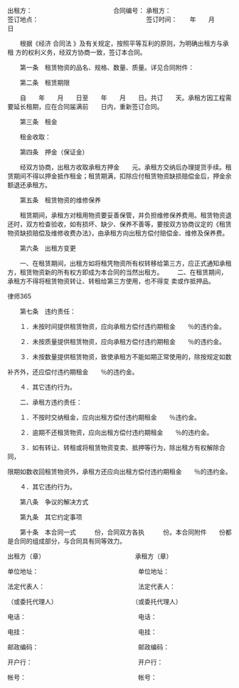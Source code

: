 
 出租方：　　　　　　　　　　　　　合同编号：
 承租方：　　　　　　　　　　　　　签订地点：
 　　　　　　　　　　　　　　　　　签订时间：　　年　　月　　日
 
 
 　　根据《经济
合同法
》及有关规定，按照平等互利的原则，为明确出租方与承租
 方的权利义务，经双方协商一致，签订本合同。
 
 
 　　第一条　租赁物资的品名、规格、数量、质量。详见合同附件：
 
 
 　　第二条　租赁期限
 
 
 　　自　　年　　月　　日至　　年　　月　　日。共订　　天。承租方因工程需
 要延长租期，应在合同届满前　　日内，重新签订合同。
 
 
 　　第三条　租金
 
 　　租金收取：
 
 
 　　第四条　押金（保证金）
 
 
 　　经双方协商，出租方收取承租方押金　　元。承租方交纳后办理提货手续。租
 赁期间不得以押金抵作租金；租赁期满，扣除应付租赁物资缺损赔偿金后，押金余
 额退还承租方。
 
 
 　　第五条　租赁物资的维修保养
 
 
 　　租赁期间，承租方对租用物资要妥善保管，并负担维修保养费用。租赁物资退
 还时，双方检查验收，如有损坏、缺少、保养不善等，要按双方协商议定的《租赁
 物资缺损赔偿及维修收费办法》，由承租方向出租方偿付赔偿金、维修及保养费。
 
 
 　　第六条　出租方变更
 
 
 　　一、在租赁期间，出租方如将租凭物资所有权转移给第三方，应正式通知承租
 方，租赁物资新的所有权方即成为本合同的当然出租方。
 　　二、在租赁期间，承租方不得将租赁物资转让、转租给第三方使用，也不得变
 卖或作抵押品。
 
 




 
律师365






 　　第七条　违约责任：

 

 

 　　１．未按时间提供租赁物资，应向承租方偿付违约期租金　　％的违约金。

 　　２．未按质量提供租赁物资，应向承租方偿付违约期租金　　％的违约金。

 　　３．未按数量提供租赁物资，致使承租方不能如期正常使用的，除按规定如数

 补齐外，还应偿付违约期租金　　％的违约金。

 　　４．其它违约行为。

 　　二、承租方违约责任：

 　　１．不按时交纳租金，应向出租方偿付违约期租金　　％违约金。

 　　２．逾期不还租赁物资，应向出租方偿付违约期租金　　％的违约金。

 　　３．如有转让、转租或将租赁物资变卖、抵押等行为，除出租方有权解除合同，

 限期如数收回租赁物资外，承租方还应向出租方偿付违约期租金　　％的违约金。

 　　４．其它违约行为。

 　　第八条　争议的解决方式

 　　第九条　其它约定事项

 　　第十条　本合同一式　　　份，合同双方各执　　　份。本合同附件　　份都是合同的组成部分，与合同具有同等效力。

 

 

 

 出租方（章）　　　　　　　　　　　　　　　承租方（章）

 单位地址：　　　　　　　　　　　　　　　　单位地址：

 法定代表人：　　　　　　　　　　　　　　　法定代表人：

 （或委托代理人）　　　　　　　　　　　　　（或委托代理人）

 电话：　　　　　　　　　　　　　　　　　　电话：

 电挂：　　　　　　　　　　　　　　　　　　电挂：

 邮政编码：　　　　　　　　　　　　　　　　邮政编码：

 开户行：　　　　　　　　　　　　　　　　　开户行：

 帐号：　　　　　　　　　　　　　　　　　　帐号：

 

 

 

 


 

 
 
 
 
 
  


  
 

  


  


  
 
 
 
 

